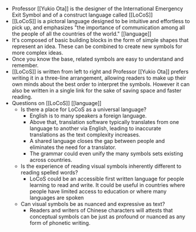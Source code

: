 - Professor [[Yukio Ota]] is the designer of the International Emergency Exit Symbol and of a construct language called [[LoCoS]]
- [[LoCoS]] is a pictoral language designed to be intuitive and effortless to pick up, and emphasizes "the importance of communication among all the people of all the countries of the world." [[language]]
- It's composed of basic building blocks in the form of simple shapes that represent an idea. These can be combined to create new symbols for more complex ideas.
- Once you know the base, related symbols are easy to understand and remember.
- [[LoCoS]] is written from left to right and Professor [[Yukio Ota]] prefers writing it in a three-line arrangement, allowing readers to make up their own minds about the best order to interpret the symbols. However it can also be written in a single link  for the sake of saving space and faster reading.
- Questions on [[LoCoS]] [[language]]
    - Is there a place for LoCoS as a universal language?
        - English is to many speakers a foreign language. 
        - Above that, translation software typically translates from one language to another via English, leading to inaccurate translations as the text complexity increases. 
        - A shared language closes the gap between people and eliminates the need for a translator.
        - The grammar could even unify the many symbols sets existing across countries.
    - Is the experience of reading visual symbols inherently different to reading spelled words?
        - LoCoS could be an accessible first written language for people learning to read and write. It could be useful in countries where people have limited access to education or where many languages are spoken
    - Can visual symbols be as nuanced and expressive as text?
        - Readers and writers of Chinese characters will attests that conceptual symbols can be just as profound or nuanced as any form of phonetic writing.